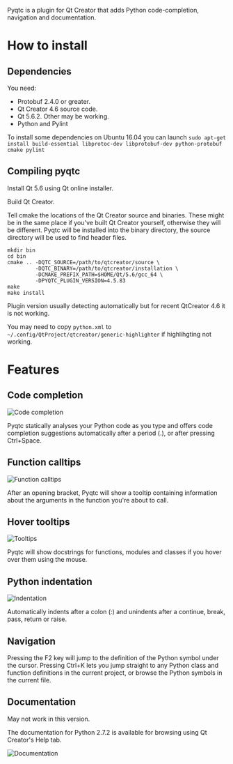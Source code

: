 Pyqtc is a plugin for Qt Creator that adds Python code-completion, navigation
and documentation.

How to install
==============

Dependencies
------------

You need:

  * Protobuf 2.4.0 or greater.
  * Qt Creator 4.6 source code.
  * Qt 5.6.2. Other may be working.
  * Python and Pylint

To install some dependencies on Ubuntu 16.04 you can launch `sudo apt-get install build-essential libprotoc-dev libprotobuf-dev python-protobuf cmake pylint`

Compiling pyqtc
---------------

Install Qt 5.6 using Qt online installer.

Build Qt Creator.

Tell cmake the locations of the Qt Creator source and binaries.
These might be in the same place if you've built Qt Creator yourself, otherwise
they will be different.  Pyqtc will be installed into the binary directory, the
source directory will be used to find header files.

    mkdir bin
    cd bin
    cmake .. -DQTC_SOURCE=/path/to/qtcreator/source \
             -DQTC_BINARY=/path/to/qtcreator/installation \
             -DCMAKE_PREFIX_PATH=$HOME/Qt/5.6/gcc_64 \
             -DPYQTC_PLUGIN_VERSION=4.5.83
    make
    make install

Plugin version usually detecting automatically but for recent QtCreator 4.6 it is not working.

You may need to copy `python.xml` to `~/.config/QtProject/qtcreator/generic-highlighter` if highlihgting not working.

Features
========

Code completion
---------------

![Code completion](https://raw.github.com/davidsansome/pyqtc/master/images/completion.png)

Pyqtc statically analyses your Python code as you type and offers code
completion suggestions automatically after a period (.), or after pressing
Ctrl+Space.

Function calltips
-----------------

![Function calltips](https://raw.github.com/davidsansome/pyqtc/master/images/calltip.png)

After an opening bracket, Pyqtc will show a tooltip containing information about
the arguments in the function you're about to call.

Hover tooltips
--------------

![Tooltips](https://raw.github.com/davidsansome/pyqtc/master/images/tooltip.png)

Pyqtc will show docstrings for functions, modules and classes if you hover over
them using the mouse.

Python indentation
------------------

![Indentation](https://raw.github.com/davidsansome/pyqtc/master/images/indentation.png)

Automatically indents after a colon (:) and unindents after a continue, break,
pass, return or raise.

Navigation
----------

Pressing the F2 key will jump to the definition of the Python symbol under the
cursor.
Pressing Ctrl+K lets you jump straight to any Python class and function
definitions in the current project, or browse the Python symbols in the current
file.

Documentation
-------------

May not work in this version.

The documentation for Python 2.7.2 is available for browsing using Qt Creator's
Help tab.

![Documentation](https://raw.github.com/davidsansome/pyqtc/master/images/help.png)
